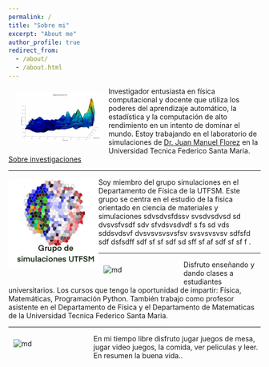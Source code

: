 ```yaml
---
permalink: /
title: "Sobre mi"
excerpt: "About me"
author_profile: true
redirect_from: 
  - /about/
  - /about.html
---
```



<img src="/images/montecarlo.gif" alt="md" width="180px" align="left" style="padding:10px;"> Investigador entusiasta en física computacional y docente que utiliza los poderes del aprendizaje automático, la estadística y la computación de alto rendimiento en un intento de dominar el mundo. Estoy trabajando en el laboratorio de simulaciones de [Dr. Juan Manuel Florez](https://fisica.usm.cl/) en la Universidad Tecnica Federico Santa Maria. [Sobre investigaciones](/research/)


---


<img src="/images/grupo.jpg" alt="md" width="180px" align="left" style="padding:0px,0px,0px;"> Soy miembro del grupo simulaciones en el Departamento de Física de la UTFSM. Este grupo se centra en el estudio de la fisica orientado en ciencia de materiales y simulaciones sdvsdvsfdssv svsdvsdvsd sd dvsvsfvsdf  sdv sfvdsvsdvdf s fs sd vds sddsvdsvf dvsvsvsvsvsfsv
svsvsvsvsv  sdfsfd sdf dsfsdff sdf sf  sf sdf sd  sff sf  af sdf sf sf f . 


---


<img src="/images/light.png" alt="md" width="150px" align="left" style="padding:10px;"> Disfruto enseñando y dando clases a estudiantes universitarios. Los cursos que tengo la oportunidad de impartir: Física, Matemáticas, Programación Python. También trabajo como profesor asistente en el Departamento de Física y el Departamento de Matematicas de la Universidad Tecnica Federico Santa Maria.


---


<img src="/images/beach.jpg" alt="md" width="150px" align="left" style="padding:10px;"> En mi tiempo libre disfruto jugar juegos de mesa, jugar video juegos, la comida, ver peliculas y leer. En resumen la buena vida..

